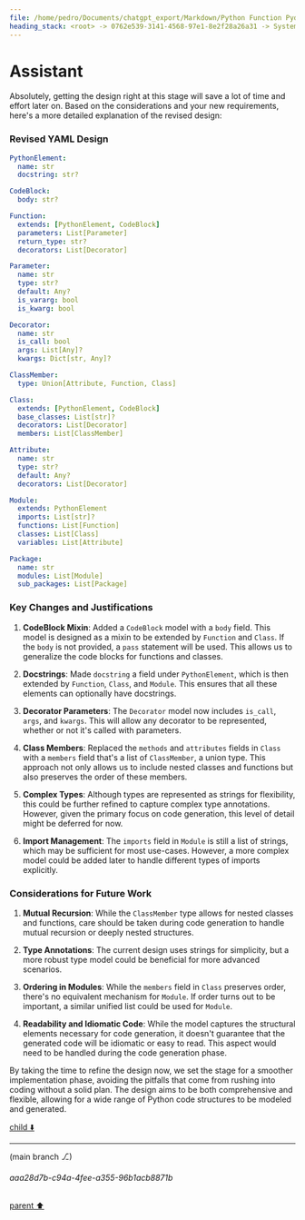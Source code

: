 ```yaml
---
file: /home/pedro/Documents/chatgpt_export/Markdown/Python Function Pydantic Model.md
heading_stack: <root> -> 0762e539-3141-4568-97e1-8e2f28a26a31 -> System -> 7310dbb5-540b-40ba-ba28-f730ab506660 -> System -> aaa26adf-0eb0-4d7d-93a7-d9d284b5c9f3 -> User -> c6015848-a2ab-4b8c-8922-7bf89d9fdf34 -> Assistant -> Models -> 1. `ParameterModel` -> 2. `DecoratorModel` -> 3. `FunctionModel` -> Methods -> Class Method in `FunctionModel` -> Instance Method in `FunctionModel` -> aaa2eb12-3770-4c5c-a7d3-11878ab54370 -> User -> 0dd09b46-e035-48e5-b69f-280b00736c87 -> Assistant -> 02c086bb-208a-49fb-93b3-54248d0f2aa5 -> Tool -> 03e8d8b9-74a8-4a74-a1bf-aec328fe0a7c -> Assistant -> aaa26425-589c-40d9-908e-333cab56319e -> User -> 9e70ce7f-89db-47ac-85b9-7d73fd7ab640 -> Assistant -> 9cb5bb3a-3cd2-4945-b8b9-01e102f6b2ab -> Tool -> 4b953605-0288-49bf-8ce8-041f4a25504d -> Assistant -> 1801b898-5c26-4e7a-af26-d7268e8c01b5 -> Assistant -> 855176a8-5adb-411e-a098-cae3b880d095 -> Assistant -> 22bbc826-60cc-4070-af85-31471f4bf1de -> Tool -> e3ed333b-ba18-4842-b480-3f634245d238 -> Assistant -> aaa2ded3-1a21-484d-9326-598b00f61110 -> User -> 5b0b16af-8e39-4842-b887-04965d88167a -> Assistant -> 82554842-e6c7-4a6c-953b-8778ad13f907 -> Tool -> 9e6d99ad-6826-402d-b2df-17c8435586f0 -> Assistant -> 8ea69820-2e45-4f03-a531-0caeea4ca772 -> Assistant -> c8a255a2-f1db-4668-b976-619d18cc4c9a -> Tool -> e5a85609-e6ea-4263-800f-599e24019950 -> Assistant -> 7077a825-b4ed-4044-aeb4-4c2eef133509 -> Assistant -> 27051524-a0d0-48c2-b51f-127049bbddc3 -> Tool -> 8080c22e-9466-44bf-8bd6-5688b064d583 -> Assistant -> aaa239f7-a854-420f-9afa-841001491865 -> User -> cabb6712-685d-49e8-8af7-837ea6277f43 -> System -> a3034118-ba1f-4ee0-b487-daa540cdf236 -> Assistant -> 2f7d2cd2-9aa9-4ca1-a42f-53296be00132 -> Tool -> 8ff07254-af54-49bf-8e6f-8e2801ba7184 -> Assistant -> 2e959f2c-486e-444b-a6cf-8bb8eda6a77d -> Tool -> 77161e88-66bd-481a-b462-51820df15a4b -> Assistant -> f9e86d22-1f27-4bd6-8664-7cb72c386b6b -> Assistant -> aaa2b611-e6c8-4bed-b99d-34a0efb777c4 -> User -> 20eb6f92-e97d-4bff-9548-cc674656cf49 -> Assistant -> 54e67c7c-bc03-4f36-9a83-4e77d9e68e9e -> Tool -> ff52ba1a-d5dd-4037-9d27-6e145a9268d0 -> Assistant -> aaa29597-3ee2-4b63-9d66-7e46d9b21223 -> User -> 7c7f1290-7903-4e49-bf88-07a3a14b7058 -> System -> 1b7bfd49-3f89-426d-ae55-8eeef11d4dd9 -> Assistant -> d3eb6a26-715c-4221-a8e5-ceb1817d908b -> Tool -> ed67e3c8-b4b6-4a7d-99e4-fe956d0fdf3c -> Assistant -> 2173b865-5c1c-4c3f-9005-a5727e436499 -> Assistant -> 65dc3678-4ca8-401b-98c6-df2d399679f7 -> Tool -> 3ccd7b6b-5544-4705-9e60-fc850b1a15cb -> Assistant -> aaa269bb-1cbd-4747-b22d-3ad163b40814 -> User -> 04f43ec6-ff4c-4b29-b23e-61767df38267 -> Assistant -> cfd79b3a-4a67-4a85-8803-76cca4b9d9d5 -> Tool -> bed60de6-ffa2-49ba-aea6-ca1d4c3e835d -> Assistant -> aaa2bdbe-4aa6-4d23-bbeb-334fd207e768 -> User -> 139da970-f69b-4cf6-98f7-659579f441fe -> Assistant -> 7fa29889-92aa-4121-85f1-ebbfe9f9c241 -> Tool -> ff222952-bf93-40ae-b042-711f218c3c14 -> Assistant -> dc8a50cc-93c3-4ea8-952f-e8a9f46e0af2 -> Assistant -> bf4d5767-5798-475b-a015-3cb730906bc8 -> Tool -> 399690d8-1c4d-46f7-9b8f-b2efdc5cfe01 -> Assistant -> 78555ab8-b89e-40bb-80af-03cf8e8c69ee -> Assistant -> 036a5701-5ddd-4b9a-aa4c-670f7b514671 -> Tool -> 31b64583-e9db-4d48-8cd7-49294aaf7bff -> Assistant -> 3537a467-eacf-4ee4-9b2f-f9deb4a17eea -> Assistant -> 43997f6f-5978-462c-b5d4-43a546415a18 -> Tool -> 02522474-9b23-4f49-b51c-2f28accf5ce6 -> Assistant -> aaa2f93b-be42-4159-b281-68247e96c202 -> User -> 67d2693e-2fc0-4917-ba81-fdef733a8c47 -> Assistant -> aaa294a4-2ca8-4f9b-bc95-c479e5cf5d47 -> User -> f67acd3d-da0f-4d90-ac1f-b4751a24f19f -> Assistant -> aaa23af1-8da0-4118-a1d1-6f3008015d6d -> User -> 09da6b6c-4255-42cb-a20a-a9498484e166 -> Assistant -> aaa2c5b2-d9c3-4cdc-a9a1-3d3d25950ac0 -> User -> 36fcca0d-d0c5-4834-8203-c9af23e6c0ab -> Assistant -> aaa2c1cb-defa-4426-8d0d-29576debf728 -> User -> 4005cba9-5135-4fad-8ad8-762e2d8a0c2c -> Assistant -> aaa2baeb-6b60-42bf-8c2a-b6a0e1586a93 -> User -> 1eb2869f-9fd0-49fa-a951-a2c76c880a60 -> Assistant -> aaa2921c-13bd-4a33-b64f-ffd637bcfd59 -> User -> 6b5ce96d-436e-4be2-bc8a-821b34038ec9 -> Assistant
---
```

# Assistant

Absolutely, getting the design right at this stage will save a lot of time and effort later on. Based on the considerations and your new requirements, here's a more detailed explanation of the revised design:

### Revised YAML Design

```yaml
PythonElement:
  name: str
  docstring: str?

CodeBlock:
  body: str?

Function:
  extends: [PythonElement, CodeBlock]
  parameters: List[Parameter]
  return_type: str?
  decorators: List[Decorator]

Parameter:
  name: str
  type: str?
  default: Any?
  is_vararg: bool
  is_kwarg: bool

Decorator:
  name: str
  is_call: bool
  args: List[Any]?
  kwargs: Dict[str, Any]?

ClassMember:
  type: Union[Attribute, Function, Class]

Class:
  extends: [PythonElement, CodeBlock]
  base_classes: List[str]?
  decorators: List[Decorator]
  members: List[ClassMember]

Attribute:
  name: str
  type: str?
  default: Any?
  decorators: List[Decorator]

Module:
  extends: PythonElement
  imports: List[str]?
  functions: List[Function]
  classes: List[Class]
  variables: List[Attribute]

Package:
  name: str
  modules: List[Module]
  sub_packages: List[Package]
```

### Key Changes and Justifications

1. **CodeBlock Mixin**: Added a `CodeBlock` model with a `body` field. This model is designed as a mixin to be extended by `Function` and `Class`. If the `body` is not provided, a `pass` statement will be used. This allows us to generalize the code blocks for functions and classes.

2. **Docstrings**: Made `docstring` a field under `PythonElement`, which is then extended by `Function`, `Class`, and `Module`. This ensures that all these elements can optionally have docstrings.

3. **Decorator Parameters**: The `Decorator` model now includes `is_call`, `args`, and `kwargs`. This will allow any decorator to be represented, whether or not it's called with parameters.

4. **Class Members**: Replaced the `methods` and `attributes` fields in `Class` with a `members` field that's a list of `ClassMember`, a union type. This approach not only allows us to include nested classes and functions but also preserves the order of these members.

5. **Complex Types**: Although types are represented as strings for flexibility, this could be further refined to capture complex type annotations. However, given the primary focus on code generation, this level of detail might be deferred for now.

6. **Import Management**: The `imports` field in `Module` is still a list of strings, which may be sufficient for most use-cases. However, a more complex model could be added later to handle different types of imports explicitly.

### Considerations for Future Work

1. **Mutual Recursion**: While the `ClassMember` type allows for nested classes and functions, care should be taken during code generation to handle mutual recursion or deeply nested structures.

2. **Type Annotations**: The current design uses strings for simplicity, but a more robust type model could be beneficial for more advanced scenarios.

3. **Ordering in Modules**: While the `members` field in `Class` preserves order, there's no equivalent mechanism for `Module`. If order turns out to be important, a similar unified list could be used for `Module`.

4. **Readability and Idiomatic Code**: While the model captures the structural elements necessary for code generation, it doesn't guarantee that the generated code will be idiomatic or easy to read. This aspect would need to be handled during the code generation phase.

By taking the time to refine the design now, we set the stage for a smoother implementation phase, avoiding the pitfalls that come from rushing into coding without a solid plan. The design aims to be both comprehensive and flexible, allowing for a wide range of Python code structures to be modeled and generated.

[child ⬇️](#aaa28d7b-c94a-4fee-a355-96b1acb8871b)

---

(main branch ⎇)
###### aaa28d7b-c94a-4fee-a355-96b1acb8871b
[parent ⬆️](#6b5ce96d-436e-4be2-bc8a-821b34038ec9)

